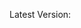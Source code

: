 Latest Version:

<script id="grades" src="https://cdn.jsdelivr.net/gh/zhu-tom/CuLearn-Scripts@d1139149942e75e3225eed865a5371f2bce8c78f/grades/grades.js"></script>